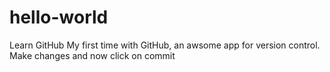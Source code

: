 # hello-world
Learn GitHub
My first time with GitHub, an awsome app for version control.
Make changes and now click on commit
